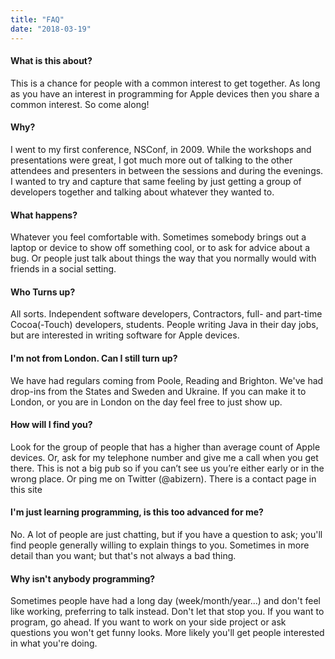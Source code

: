 ```yaml
---
title: "FAQ"
date: "2018-03-19"
---
```


#### What is this about?
This is a chance for people with a common interest to get together. As long as you have an interest in programming for Apple devices then you share a common interest. So come along!

#### Why?
I went to my first conference, NSConf, in 2009. While the workshops and presentations were great, I got much more out of talking to the other attendees and presenters in between the sessions and during the evenings. I wanted to try and capture that same feeling by just getting a group of developers together and talking about whatever they wanted to.

#### What happens?
Whatever you feel comfortable with. Sometimes somebody brings out a laptop or device to show off something cool, or to ask for advice about a bug. Or people just talk about things the way that you normally would with friends in a social setting.

#### Who Turns up?
All sorts. Independent software developers, Contractors, full- and part-time Cocoa(-Touch) developers, students. People writing Java in their day jobs, but are interested in writing software for Apple devices.

#### I'm not from London. Can I still turn up?
We have had regulars coming from Poole, Reading and Brighton. We've had drop-ins from the States and Sweden and Ukraine. If you can make it to London, or you are in London on the day feel free to just show up.

#### How will I find you?
Look for the group of people that has a higher than average count of Apple devices. Or, ask for my telephone number and give me a call when you get there. This is not a big pub so if you can’t see us you’re either early or in the wrong place. Or ping me on Twitter (@abizern). There is a contact page in this site

#### I'm just learning programming, is this too advanced for me?
No. A lot of people are just chatting, but if you have a question to ask; you'll find people generally willing to explain things to you. Sometimes in more detail than you want; but that's not always a bad thing.

#### Why isn't anybody programming?
Sometimes people have had a long day (week/month/year...) and don't feel like working, preferring to talk instead. Don't let that stop you. If you want to program, go ahead. If you want to work on your side project or ask questions you won't get funny looks. More likely you'll get people interested in what you're doing.

